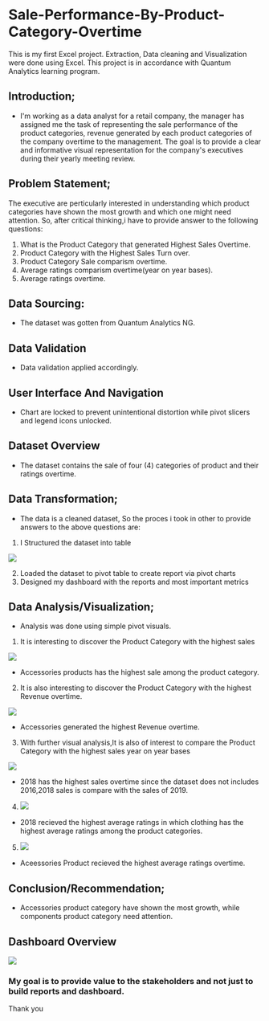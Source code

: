 # Sale-Performance-By-Product-Category-Overtime
This is my first Excel project. Extraction, Data cleaning and Visualization were done using Excel. This project is in accordance with Quantum Analytics learning program. 

## Introduction;
- I'm working as a data analyst for a retail company, the manager has assigned me the task of representing the sale performance of the product categories, revenue generated by each product categories  of the company overtime to the management. The goal is to provide a clear and informative visual representation for the company's executives during their yearly meeting review. 

## Problem Statement;
The executive are perticularly interested in understanding which product categories have shown the most growth and which one might need attention. So, after critical thinking,i have to provide answer to the following questions:
  1. What is the Product Category that generated Highest Sales Overtime.
  2. Product Category with the Highest Sales Turn over.
  3. Product Category Sale comparism overtime.
  4. Average ratings comparism overtime(year on year bases).
  5. Average ratings overtime.

## Data Sourcing:
- The dataset was gotten from Quantum Analytics NG.

## Data Validation 
- Data validation applied accordingly.

## User Interface And Navigation
- Chart are locked to prevent unintentional distortion while pivot slicers and legend icons unlocked.

## Dataset Overview
- The dataset contains the sale of four (4) categories of product and their ratings overtime.
  

## Data Transformation;
- The data is a cleaned dataset, So the proces i took in other to provide answers to the above questions are:
1. I Structured the dataset into table
 
 ![](Dataset.PNG)

2. Loaded the dataset to pivot table to create report via pivot charts
3. Designed my dashboard with the reports and most important metrics

## Data Analysis/Visualization;
- Analysis was done using simple pivot visuals.

1. It is interesting to discover the Product Category with the highest sales
 
 ![](Sale_by_product_categories.PNG)

- Accessories products has the highest sale among the product category.



2. It is also interesting to discover the Product Category with the highest Revenue overtime. 
 
  ![](ProductCat_sales_overtime.PNG)

- Accessories generated the highest Revenue overtime.



3. With further visual analysis,It is also of interest to compare the Product Category with the highest sales year on year bases
 
  ![](Sales_yr_on_yr.PNG)

- 2018 has the highest sales overtime since the dataset does not includes 2016,2018 sales is compare with the sales of 2019.



4. ![](Average_ratings_yr_on_yr.PNG)

- 2018 recieved the highest average ratings in which clothing has the highest average ratings among the product categories.



5. ![](Average_ratings_overtime.PNG)

- Aceessories Product recieved the highest average ratings overtime.


## Conclusion/Recommendation;
- Accessories product category have shown the most growth, while components product category need attention.

## Dashboard Overview

![](Dashboard2.PNG)

### My goal is to provide value to the stakeholders and not just to build reports and dashboard. 

Thank you



